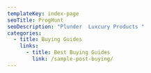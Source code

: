 ```yaml
---
templateKey: index-page
seoTitle: ProgHunt
seoDescription: "Plunder  Luxcury Products "
categories:
  - title: Buying Guides
    links:
      - title: Best Buying Guides
        link: /sample-post-buying/
---
```

